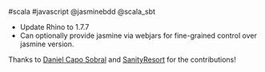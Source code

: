 #scala #javascript @jasminebdd @scala_sbt

* Update Rhino to 1.7.7
* Can optionally provide jasmine via webjars for fine-grained control over jasmine version.

Thanks to [Daniel Capo Sobral](https://github.com/dcsobral) and [SanityResort](https://github.com/SanityResort) for the contributions!